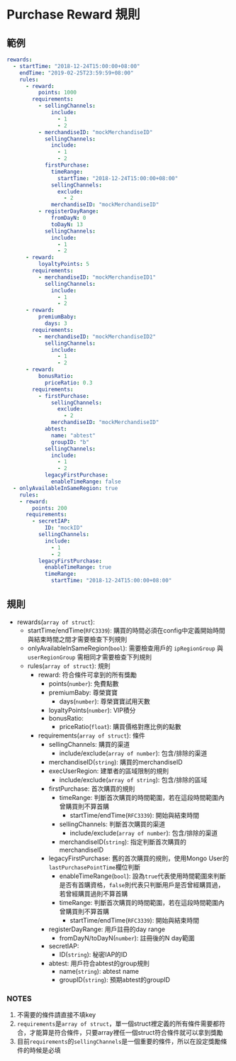 # Purchase Reward 規則

## 範例

```yaml
rewards:
  - startTime: "2018-12-24T15:00:00+08:00"
    endTime: "2019-02-25T23:59:59+08:00"
    rules:
      - reward:
          points: 1000
        requirements:
          - sellingChannels:
              include:
                - 1
                - 2
          - merchandiseID: "mockMerchandiseID"
            sellingChannels:
              include:
                - 1
                - 2
            firstPurchase:
              timeRange:
                startTime: "2018-12-24T15:00:00+08:00"
              sellingChannels:
                exclude:
                  - 2
              merchandiseID: "mockMerchandiseID"
          - registerDayRange:
              fromDayN: 0
              toDayN: 13
            sellingChannels:
              include:
                - 1
                - 2
      - reward:
          loyaltyPoints: 5
        requirements:
          - merchandiseID: "mockMerchandiseID1"
            sellingChannels:
              include:
                - 1
                - 2
      - reward:
          premiumBaby:
            days: 3
        requirements:
          - merchandiseID: "mockMerchandiseID2"
            sellingChannels:
              include:
                - 1
                - 2
      - reward:
          bonusRatio:
            priceRatio: 0.3
        requirements:
          - firstPurchase:
              sellingChannels:
                exclude:
                  - 2
              merchandiseID: "mockMerchandiseID"
            abtest:
              name: "abtest"
              groupID: "b"
            sellingChannels:
              include:
                - 1
                - 2
            legacyFirstPurchase:
              enableTimeRange: false
  - onlyAvailableInSameRegion: true
    rules:
    - reward:
        points: 200
      requirements:
        - secretIAP:
            ID: "mockID"
          sellingChannels:
            include:
              - 1
              - 2
          legacyFirstPurchase:
            enableTimeRange: true
            timeRange:
              startTime: "2018-12-24T15:00:00+08:00"
```

## 規則

* rewards(`array of struct`):
  * startTime/endTime(`RFC3339`): 購買的時間必須在config中定義開始時間與結束時間之間才需要檢查下列規則
  * onlyAvailableInSameRegion(`bool`): 需要檢查用戶的 `ipRegionGroup` 與 `userRegionGroup` 需相同才需要檢查下列規則
  * rules(`array of struct`): 規則
    * reward: 符合條件可拿到的所有獎勵
      * points(`number`): 免費點數
      * premiumBaby: 尊榮寶寶
        * days(`number`): 尊榮寶寶試用天數
      * loyaltyPoints(`number`): VIP積分
      * bonusRatio:
        * priceRatio(`float`): 購買價格對應比例的點數
    * requirements(`array of struct`): 條件
      * sellingChannels: 購買的渠道
        * include/exclude(`array of number`): 包含/排除的渠道
      * merchandiseID(`string`): 購買的merchandiseID
      * execUserRegion: 建單者的區域限制的規則
        * include/exclude(`array of string`): 包含/排除的區域
      * firstPurchase: 首次購買的規則
        * timeRange: 判斷首次購買的時間範圍，若在這段時間範圍內曾購買則不算首購
          * startTime/endTime(`RFC3339`): 開始與結束時間
        * sellingChannels: 判斷首次購買的渠道
          * include/exclude(`array of number`): 包含/排除的渠道
        * merchandiseID(`string`): 指定判斷首次購買的merchandiseID
      * legacyFirstPurchase: 舊的首次購買的規則，使用Mongo User的`lastPurchasePointTime`欄位判斷
        * enableTimeRange(`bool`): 設為`true`代表使用時間範圍來判斷是否有首購資格，`false`則代表只判斷用戶是否曾經購買過，若曾經購買過則不算首購
        * timeRange: 判斷首次購買的時間範圍，若在這段時間範圍內曾購買則不算首購
          * startTime/endTime(`RFC3339`): 開始與結束時間
      * registerDayRange: 用戶註冊的day range
        * fromDayN/toDayN(`number`): 註冊後的N day範圍
      * secretIAP:
        * ID(`string`): 秘密IAP的ID
      * abtest: 用戶符合abtest的group規則
        * name(`string`): abtest name
        * groupID(`string`): 預期abtest的groupID

### NOTES

1. 不需要的條件請直接不填key
2. `requirements`是`array of struct`，單一個struct裡定義的所有條件需要都符合，才能算是符合條件，只要array裡任一個struct符合條件就可以拿到獎勵
3. 目前`requirements`的`sellingChannels`是一個重要的條件，所以在設定獎勵條件的時候是必填
